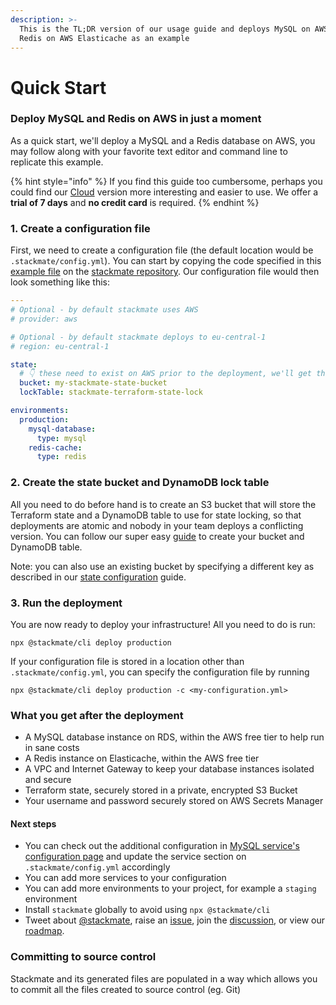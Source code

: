 ```yaml
---
description: >-
  This is the TL;DR version of our usage guide and deploys MySQL on AWS RDS and
  Redis on AWS Elasticache as an example
---
```


# Quick Start

### Deploy MySQL and Redis on AWS in just a moment

As a quick start, we'll deploy a MySQL and a Redis database on AWS, you may follow along with your favorite text editor and command line to replicate this example.

{% hint style="info" %}
If you find this guide too cumbersome, perhaps you could find our [Cloud](https://stackmate.io/cloud/) version more interesting and easier to use. We offer a **trial of 7 days** and **no credit card** is required.
{% endhint %}

### 1. Create a configuration file

First, we need to create a configuration file (the default location would be `.stackmate/config.yml`). You can start by copying the code specified in this [example file](https://github.com/stackmate-io/stackmate/blob/main/examples/db-redis.yml) on the [stackmate repository](https://github.com/stackmate-io/stackmate). Our configuration file would then look something like this:

```yaml
---
# Optional - by default stackmate uses AWS
# provider: aws

# Optional - by default stackmate deploys to eu-central-1
# region: eu-central-1

state:
  # 👇 these need to exist on AWS prior to the deployment, we'll get there in a minute
  bucket: my-stackmate-state-bucket
  lockTable: stackmate-terraform-state-lock

environments:
  production:
    mysql-database:
      type: mysql
    redis-cache:
      type: redis

```

### 2. Create the state bucket and DynamoDB lock table

All you need to do before hand is to create an S3 bucket that will store the Terraform state and a DynamoDB table to use for state locking, so that deployments are atomic and nobody in your team deploys a conflicting version. You can follow our super easy [guide](https://app.gitbook.com/o/1hvtqlSFUrlyNGJZFoLw/s/-MZRy1bgyIc6l7rYOrXd/\~/changes/61/appendix/preparing-for-deployment) to create your bucket and DynamoDB table.&#x20;

Note: you can also use an existing bucket by specifying a different key as described in our [state configuration](../configuration/state.md) guide.

### 3. Run the deployment

You are now ready to deploy your infrastructure! All you need to do is run:

```
npx @stackmate/cli deploy production
```

If your configuration file is stored in a location other than `.stackmate/config.yml`, you can specify the configuration file by running

```
npx @stackmate/cli deploy production -c <my-configuration.yml>
```

### What you get after the deployment

* A MySQL database instance on RDS, within the AWS free tier to help run in sane costs
* A Redis instance on Elasticache, within the AWS free tier
* A VPC and Internet Gateway to keep your database instances isolated and secure
* Terraform state, securely stored in a private, encrypted S3 Bucket
* Your username and password securely stored on AWS Secrets Manager

#### Next steps

* You can check out the additional configuration in [MySQL service's configuration page](https://docs.stackmate.io/services/mysql) and update the service section on `.stackmate/config.yml` accordingly
* You can add more services to your configuration
* You can add more environments to your project, for example a `staging` environment
* Install `stackmate` globally to avoid using `npx @stackmate/cli`
* Tweet about [@stackmate](https://twitter.com/stackmate), raise an [issue](https://github.com/stackmate-io/stackmate/issues), join the [discussion](https://github.com/stackmate-io/stackmate/discussions), or view our [roadmap](https://github.com/stackmate-io/stackmate/projects).

### Committing to source control

Stackmate and its generated files are populated in a way which allows you to commit all the files created to source control (eg. Git)
